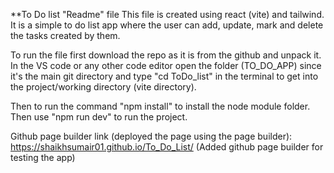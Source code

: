 **To Do list "Readme" file
This file is created using react (vite) and tailwind. It is a simple to do list app where the user can add, update, mark and delete the tasks created by them.

To run the file first download the repo as it is from the github and unpack it. In the VS code or any other code editor open the folder (TO_DO_APP) since it's the main git directory and 
type "cd ToDo_list" in the terminal to get into the project/working directory (vite directory). 

Then to run the command "npm install" to install the node module folder. 
Then use "npm run dev" to run the project. 

Github page builder link (deployed the page using the page builder):
https://shaikhsumair01.github.io/To_Do_List/
(Added github page builder for testing the app)
